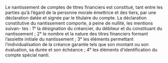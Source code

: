 Le nantissement de comptes de titres financiers est constitué, tant entre les parties
qu’à l’égard de la personne morale émettrice et des tiers, par une déclaration datée et signée
par le titulaire du compte.
La déclaration constitutive du nantissement comporte, à peine de nullité, les mentions suivan-
tes :
1° la désignation du créancier, du débiteur et du constituant du nantissement ;
2° le nombre et la nature des titres financiers formant l’assiette initiale du nantissement ;
3° les éléments permettant l’individualisation de la créance garantie tels que son montant
ou son évaluation, sa durée et son échéance ;
4° les éléments d’identification du compte spécial nanti.